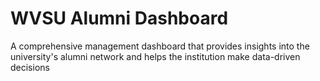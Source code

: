 # WVSU Alumni Dashboard
A comprehensive management dashboard that provides insights into the university's alumni network and helps the institution make data-driven decisions
